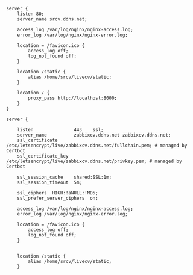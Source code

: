 
    server {
        listen 80;
        server_name srcv.ddns.net;

        access_log /var/log/nginx/nginx-access.log;
        error_log /var/log/nginx/nginx-error.log;

        location = /favicon.ico {
            access_log off;
            log_not_found off;
        }

        location /static {
            alias /home/srcv/livecv/static;
        }

        location / {
            proxy_pass http://localhost:8000;
        }
    }

    server {

        listen               443    ssl;
        server_name          zabbixcv.ddns.net zabbixcv.ddns.net;
        ssl_certificate /etc/letsencrypt/live/zabbixcv.ddns.net/fullchain.pem; # managed by Certbot
        ssl_certificate_key /etc/letsencrypt/live/zabbixcv.ddns.net/privkey.pem; # managed by Certbot

        ssl_session_cache    shared:SSL:1m;
        ssl_session_timeout  5m;

        ssl_ciphers  HIGH:!aNULL:!MD5;
        ssl_prefer_server_ciphers  on;

        access_log /var/log/nginx/nginx-access.log;
        error_log /var/log/nginx/nginx-error.log;

        location = /favicon.ico {
            access_log off;
            log_not_found off;
        }


        location /static {
            alias /home/srcv/livecv/static;
        }
